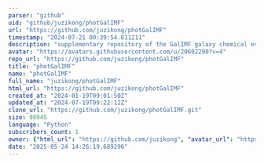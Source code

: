 ```yaml
---
parser: "github"
uid: "github/juzikong/photGalIMF"
url: "https://github.com/juzikong/photGalIMF"
timestamp: "2024-07-21 00:39:54.811211"
description: "supplementary repository of the GalIMF galaxy chemical evolution code to calculate photometric luminosity of simulated galaxies"
avatar: "https://avatars.githubusercontent.com/u/20602290?v=4"
repo_url: "https://github.com/juzikong/photGalIMF"
title: "photGalIMF"
name: "photGalIMF"
full_name: "juzikong/photGalIMF"
html_url: "https://github.com/juzikong/photGalIMF"
created_at: "2024-01-19T09:01:50Z"
updated_at: "2024-07-19T09:22:12Z"
clone_url: "https://github.com/juzikong/photGalIMF.git"
size: 98945
language: "Python"
subscribers_count: 1
owner: {"html_url": "https://github.com/juzikong", "avatar_url": "https://avatars.githubusercontent.com/u/20602290?v=4", "login": "juzikong", "type": "User"}
date: "2025-05-24 14:26:19.689296"
---
```

